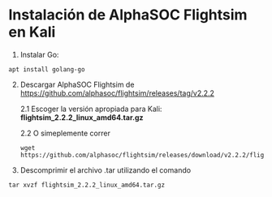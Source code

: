 # Instalación de AlphaSOC Flightsim en Kali

1. Instalar Go:
```
apt install golang-go 
```

2. Descargar AlphaSOC Flightsim de https://github.com/alphasoc/flightsim/releases/tag/v2.2.2

    2.1 Escoger la versión apropiada para Kali: **flightsim_2.2.2_linux_amd64.tar.gz**
    
    2.2 O simeplemente correr 
    ```
    wget https://github.com/alphasoc/flightsim/releases/download/v2.2.2/flightsim_2.2.2_linux_amd64.tar.gz
    ```

3. Descomprimir el archivo .tar utilizando el comando 
```
tar xvzf flightsim_2.2.2_linux_amd64.tar.gz
```

